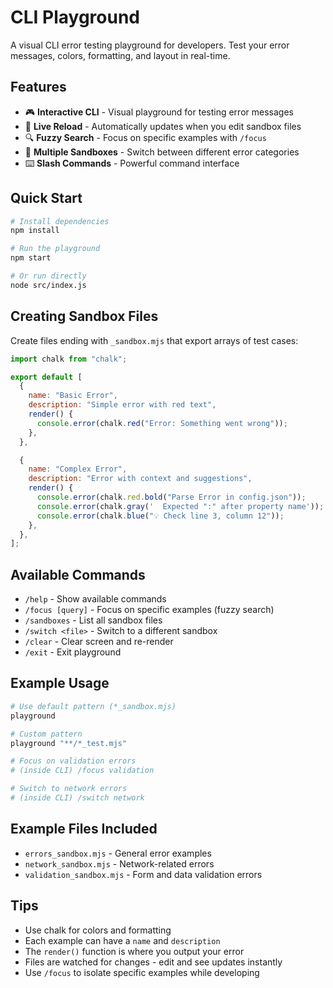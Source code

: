 # CLI Playground

A visual CLI error testing playground for developers. Test your error messages, colors, formatting, and layout in real-time.

## Features

- 🎮 **Interactive CLI** - Visual playground for testing error messages
- 🔄 **Live Reload** - Automatically updates when you edit sandbox files
- 🔍 **Fuzzy Search** - Focus on specific examples with `/focus`
- 📁 **Multiple Sandboxes** - Switch between different error categories
- ⌨️ **Slash Commands** - Powerful command interface

## Quick Start

```bash
# Install dependencies
npm install

# Run the playground
npm start

# Or run directly
node src/index.js
```

## Creating Sandbox Files

Create files ending with `_sandbox.mjs` that export arrays of test cases:

```javascript
import chalk from "chalk";

export default [
  {
    name: "Basic Error",
    description: "Simple error with red text",
    render() {
      console.error(chalk.red("Error: Something went wrong"));
    },
  },

  {
    name: "Complex Error",
    description: "Error with context and suggestions",
    render() {
      console.error(chalk.red.bold("Parse Error in config.json"));
      console.error(chalk.gray('  Expected ":" after property name'));
      console.error(chalk.blue("💡 Check line 3, column 12"));
    },
  },
];
```

## Available Commands

- `/help` - Show available commands
- `/focus [query]` - Focus on specific examples (fuzzy search)
- `/sandboxes` - List all sandbox files
- `/switch <file>` - Switch to a different sandbox
- `/clear` - Clear screen and re-render
- `/exit` - Exit playground

## Example Usage

```bash
# Use default pattern (*_sandbox.mjs)
playground

# Custom pattern
playground "**/*_test.mjs"

# Focus on validation errors
# (inside CLI) /focus validation

# Switch to network errors
# (inside CLI) /switch network
```

## Example Files Included

- `errors_sandbox.mjs` - General error examples
- `network_sandbox.mjs` - Network-related errors
- `validation_sandbox.mjs` - Form and data validation errors

## Tips

- Use chalk for colors and formatting
- Each example can have a `name` and `description`
- The `render()` function is where you output your error
- Files are watched for changes - edit and see updates instantly
- Use `/focus` to isolate specific examples while developing


